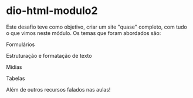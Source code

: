# dio-html-modulo2

Este desafio teve como objetivo, criar um site "quase" completo, com tudo o que vimos neste módulo. Os temas que foram abordados são:

Formulários

Estruturação e formatação de texto

Mídias

Tabelas

Além de outros recursos falados nas aulas!

 
